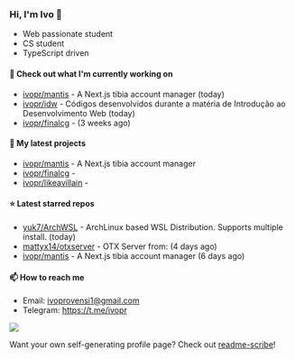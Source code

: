 ### Hi, I'm Ivo 👋

* Web passionate student
* CS student
* TypeScript driven

#### 👷 Check out what I'm currently working on

- [ivopr/mantis](https://github.com/ivopr/mantis) - A Next.js tibia account manager (today)
- [ivopr/idw](https://github.com/ivopr/idw) - Códigos desenvolvidos durante a matéria de Introdução ao Desenvolvimento Web (today)
- [ivopr/finalcg](https://github.com/ivopr/finalcg) -  (3 weeks ago)

#### 🌱 My latest projects

- [ivopr/mantis](https://github.com/ivopr/mantis) - A Next.js tibia account manager
- [ivopr/finalcg](https://github.com/ivopr/finalcg) - 
- [ivopr/likeavillain](https://github.com/ivopr/likeavillain) - 

#### ⭐️ Latest starred repos

- [yuk7/ArchWSL](https://github.com/yuk7/ArchWSL) - ArchLinux based WSL Distribution. Supports multiple install. (today)
- [mattyx14/otxserver](https://github.com/mattyx14/otxserver) - OTX Server from: (4 days ago)
- [ivopr/mantis](https://github.com/ivopr/mantis) - A Next.js tibia account manager (6 days ago)

#### 📫 How to reach me

- Email: [ivoprovensi1@gmail.com](mailto://ivoprovensi1@gmail.com)
- Telegram: https://t.me/ivopr

![](https://github-readme-stats.vercel.app/api/top-langs/?username=ivopr&layout=compact&theme=react)

Want your own self-generating profile page? Check out [readme-scribe](https://github.com/muesli/readme-scribe)!
